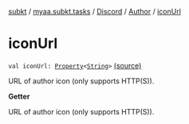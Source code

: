 [subkt](../../../index.md) / [myaa.subkt.tasks](../../index.md) / [Discord](../index.md) / [Author](index.md) / [iconUrl](./icon-url.md)

# iconUrl

`val iconUrl: `[`Property`](https://docs.gradle.org/current/javadoc/org/gradle/api/provider/Property.html)`<`[`String`](https://kotlinlang.org/api/latest/jvm/stdlib/kotlin/-string/index.html)`>` [(source)](https://github.com/Myaamori/SubKt/blob/0.1.8/src/main/kotlin/myaa/subkt/tasks/discordtask.kt#L210)

URL of author icon (only supports HTTP(S)).

**Getter**

URL of author icon (only supports HTTP(S)).

